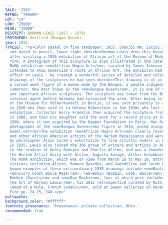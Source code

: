 ```yaml
---
SALE: '2565'
REFNO: "780609"
LOT: "14"
LOW: "25000"
HIGH: "35000"
DESCRIPT: NORMAN LEWIS (1917 - 1979)
CROSSHEAD: Untitled (Bangwa Queen).
year: 1935
TYPESET: "<p>Color pastel on fine sandpaper, 1935. 508x355 mm; 22x15¼ inches. Signed
  and dated in pencil, lower right.<br><br>Norman Lewis drew this beautiful drawing
  after visiting a 1935 exhibition of African art at the Museum of Modern Art in New
  York. A photograph of this sculpture is also illustrated in the catalogue for the
  MoMA exhibition <em>African Negro Art</em>, curated by James Johnson Sweeney who
  intended to show modernism's roots in African Art. The exhibiton had a profound
  effect on Lewis - he created a wonderful series of detailed and colorful pastel
  drawings of the sculptures he had seen.<br><br>This drawing is of an ancestral sculpture,
  a carved wood figure of a woman made by the Bangwa, a people indigenous to western
  Cameroon. Now best known as the <em>Bangwa Queen</em>, it is one of the most famous
  and important African sculptures. The sculpture was taken from the Bangwa by a German
  colonial agent before Germany had colonised the area. After being in the collection
  of the Museum für VölkerkundeIt in Berlin, it was sold privately to an art dealer
  in 1926 who then sold it to Helena Rubenstein in the 1930s who lent it to the MoMA
  exhibition. Collector Harry Franklin then acquired the sculpture from Rubenstein
  in 1966, and then his daughter sold the work for a record price at Sotheby's in
  1990, where it was acquired by the Dapper Foundation in Paris. Man Ray made two
  photographs of the <em>Bangwa Queen</em> figure in 1934, posed alongside a nude
  model.<br><br>The exhibition <em>African Negro Art</em> clearly resonated with Lewis
  and other African American artists of the Harlem Renaissance and were influenced
  by philosopher Alain Locke's exhortation to find artistic models in African art.
  In 1935, Lewis also joined the 306 group of writers and artists in Harlem who met
  in the studios of Henry Bannarn and Charles Alston, and was a founding member for
  the Harlem Artist Guild with Alston, Augusta Savage, Arthur Schomburg and Elba Lightfoot.
  The MoMA exhibition, which was on view from March 18 to May 19, attracted many artist
  visitors including Alston, Romare Bearden, and Gwendoline and Jacob Lawrence.<br><br>Other
  known examples of these extraordinary 1935 drawings include <em>Baule Mask</em>,
  <em>Ivory Coast Baule Mask</em>, <em>Bobin (Boobin, Loom, Baule</em>, <em>Carved
  Bobbin (Guru)</em> and <em>Dan Mask</em>, four of which were included in <em>Procession,
  The Art of Norman Lewis</em>, his 2015 retrospective curated by Ruth Fine, and <em>Untitled
  (Head of a Mule, French Sudan)</em>, sold at Swann Galleries on December 10, 2020.
  Fine pp. 24-25, 248.</p>"
pullquote: ''
background_color: "#ffffff"
footnote_provenance: 'Provenance: private collection, Ohio.'
recommended: true

---
```

